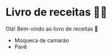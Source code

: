 # Livro de receitas :man_cook:

Olá! Bem-vindo ao livro de receitas :raised_hands:

- Moqueca de camarão
- Pavê

